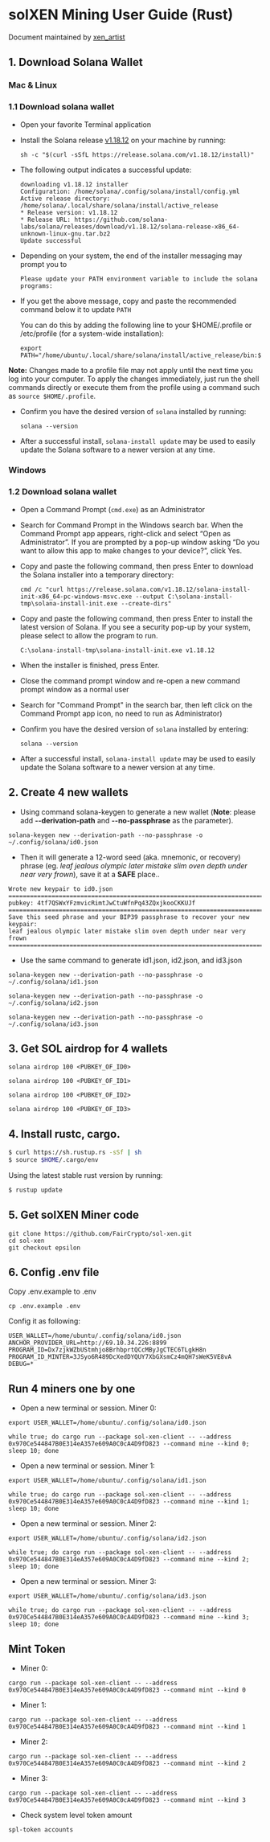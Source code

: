 # solXEN Mining User Guide (Rust)

Document maintained by [xen_artist](https://twitter.com/xen_artist)



## 1. Download Solana Wallet

### Mac & Linux

### 1.1 Download solana wallet

* Open your favorite Terminal application
* Install the Solana release [v1.18.12](https://github.com/solana-labs/solana/releases/tag/v1.18.12) on your machine by running:

  ```
  sh -c "$(curl -sSfL https://release.solana.com/v1.18.12/install)"
  ```

* The following output indicates a successful update:

  ```
  downloading v1.18.12 installer
  Configuration: /home/solana/.config/solana/install/config.yml
  Active release directory: /home/solana/.local/share/solana/install/active_release
  * Release version: v1.18.12
  * Release URL: https://github.com/solana-labs/solana/releases/download/v1.18.12/solana-release-x86_64-unknown-linux-gnu.tar.bz2
  Update successful
  ```

* Depending on your system, the end of the installer messaging may prompt you to

  ```
  Please update your PATH environment variable to include the solana programs:
  ```

* If you get the above message, copy and paste the recommended command below it to update `PATH` 

  You can do this by adding the following line to your $HOME/.profile or /etc/profile (for a system-wide installation):

  ```
  export PATH="/home/ubuntu/.local/share/solana/install/active_release/bin:$PATH"
  ```

**Note:** Changes made to a profile file may not apply until the next time you log into your computer. To apply the changes immediately, just run the shell commands directly or execute them from the profile using a command such as `source $HOME/.profile`.

* Confirm you have the desired version of `solana` installed by running:

  ```
  solana --version
  ```

* After a successful install, `solana-install update` may be used to easily update the Solana software to a newer version at any time.

  

### Windows

### 1.2 Download solana wallet

* Open a Command Prompt (`cmd.exe`) as an Administrator
* Search for Command Prompt in the Windows search bar. When the Command Prompt app appears, right-click and select “Open as Administrator”. If you are prompted by a pop-up window asking “Do you want to allow this app to make changes to your device?”, click Yes.
* Copy and paste the following command, then press Enter to download the Solana installer into a temporary directory:

  ```
  cmd /c "curl https://release.solana.com/v1.18.12/solana-install-init-x86_64-pc-windows-msvc.exe --output C:\solana-install-tmp\solana-install-init.exe --create-dirs"
  ```

* Copy and paste the following command, then press Enter to install the latest version of Solana. If you see a security pop-up by your system, please select to allow the program to run.

  ```
  C:\solana-install-tmp\solana-install-init.exe v1.18.12
  ```

* When the installer is finished, press Enter.
* Close the command prompt window and re-open a new command prompt window as a normal user
* Search for "Command Prompt" in the search bar, then left click on the Command Prompt app icon, no need to run as Administrator)
* Confirm you have the desired version of `solana` installed by entering:

  ```
  solana --version
  ```

* After a successful install, `solana-install update` may be used to easily update the Solana software to a newer version at any time.

## 2. Create 4 new wallets

* Using command solana-keygen to generate a new wallet (**Note**: please add **--derivation-path** and **--no-passphrase** as the parameter).

```
solana-keygen new --derivation-path --no-passphrase -o ~/.config/solana/id0.json
```

* Then it will generate a 12-word seed (aka. mnemonic, or recovery) phrase (eg. *leaf jealous olympic later mistake slim oven depth under near very frown*), save it at a **SAFE** place..

```
Wrote new keypair to id0.json
================================================================================
pubkey: 4tf7QSWxYFzmvicRimtJwCtuWfnPq43ZQxjkooCKKUJf
================================================================================
Save this seed phrase and your BIP39 passphrase to recover your new keypair:
leaf jealous olympic later mistake slim oven depth under near very frown
================================================================================
```

* Use the same command to generate id1.json, id2.json, and id3.json

```
solana-keygen new --derivation-path --no-passphrase -o ~/.config/solana/id1.json
```
```
solana-keygen new --derivation-path --no-passphrase -o ~/.config/solana/id2.json
```
```
solana-keygen new --derivation-path --no-passphrase -o ~/.config/solana/id3.json
```

## 3. Get SOL airdrop for 4 wallets

```
solana airdrop 100 <PUBKEY_OF_ID0>
```
```
solana airdrop 100 <PUBKEY_OF_ID1>
```
```
solana airdrop 100 <PUBKEY_OF_ID2>
```
```
solana airdrop 100 <PUBKEY_OF_ID3>
```


## 4. Install rustc, cargo.

```bash
$ curl https://sh.rustup.rs -sSf | sh
$ source $HOME/.cargo/env
```

Using the latest stable rust version by running:

```bash
$ rustup update
```

## 5. Get solXEN Miner code 

```
git clone https://github.com/FairCrypto/sol-xen.git
cd sol-xen
git checkout epsilon
```

## 6. Config .env file

Copy .env.example to .env

```
cp .env.example .env
```

Config it as following:

```
USER_WALLET=/home/ubuntu/.config/solana/id0.json
ANCHOR_PROVIDER_URL=http://69.10.34.226:8899
PROGRAM_ID=Dx7zjkWZbUStmhjo8BrhbprtQCcMByJgCTEC6TLgkH8n
PROGRAM_ID_MINTER=3JSyo6R489DcXedDYQUY7XbGXsmCz4mQH7sWeK5VE8vA
DEBUG=*
```

## Run 4 miners one by one

* Open a new terminal or session. Miner 0:

```
export USER_WALLET=/home/ubuntu/.config/solana/id0.json

while true; do cargo run --package sol-xen-client -- --address 0x970Ce544847B0E314eA357e609A0C0cA4D9fD823 --command mine --kind 0; sleep 10; done
```

* Open a new terminal or session. Miner 1:

```
export USER_WALLET=/home/ubuntu/.config/solana/id1.json

while true; do cargo run --package sol-xen-client -- --address 0x970Ce544847B0E314eA357e609A0C0cA4D9fD823 --command mine --kind 1; sleep 10; done
```

* Open a new terminal or session. Miner 2:

```
export USER_WALLET=/home/ubuntu/.config/solana/id2.json

while true; do cargo run --package sol-xen-client -- --address 0x970Ce544847B0E314eA357e609A0C0cA4D9fD823 --command mine --kind 2; sleep 10; done
```

* Open a new terminal or session. Miner 3:

```
export USER_WALLET=/home/ubuntu/.config/solana/id3.json

while true; do cargo run --package sol-xen-client -- --address 0x970Ce544847B0E314eA357e609A0C0cA4D9fD823 --command mine --kind 3; sleep 10; done
```

## Mint Token

* Miner 0:
```
cargo run --package sol-xen-client -- --address 0x970Ce544847B0E314eA357e609A0C0cA4D9fD823 --command mint --kind 0
```

* Miner 1:
```
cargo run --package sol-xen-client -- --address 0x970Ce544847B0E314eA357e609A0C0cA4D9fD823 --command mint --kind 1
```

* Miner 2:
```
cargo run --package sol-xen-client -- --address 0x970Ce544847B0E314eA357e609A0C0cA4D9fD823 --command mint --kind 2
```

* Miner 3:
```
cargo run --package sol-xen-client -- --address 0x970Ce544847B0E314eA357e609A0C0cA4D9fD823 --command mint --kind 3
```

* Check system level token amount

```
spl-token accounts
```